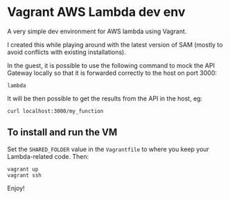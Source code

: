 # Vagrant AWS Lambda dev env

A very simple dev environment for AWS lambda using Vagrant.

I created this while playing around with the latest version of SAM (mostly to avoid conflicts with existing installations).

In the guest, it is possible to use the following command to mock the API Gateway locally so that it is forwarded correctly to the host on port 3000:
```
lambda
```

It will be then possible to get the results from the API in the host, eg:
```
curl localhost:3000/my_function
```

## To install and run the VM

Set the `SHARED_FOLDER` value in the `Vagrantfile` to where you keep your Lambda-related code.
Then:
```
vagrant up
vagrant ssh
```

Enjoy!
